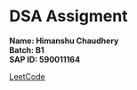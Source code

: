 # DSA Assigment

**Name: Himanshu Chaudhery**\
**Batch: B1**\
**SAP ID: 590011164**

[LeetCode](https://leetcode.com/u/Himanshu_Chaudhery/)
